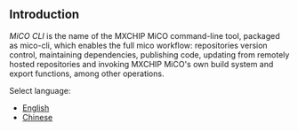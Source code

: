 ## Introduction

*MiCO CLI* is the name of the MXCHIP MiCO command-line tool, packaged as mico-cli, which enables the full mico workflow: repositories version control, maintaining dependencies, publishing code, updating from remotely hosted repositories and invoking MXCHIP MiCO's own build system and export functions, among other operations.

Select language:
* [English](doc/english/README.md)
* [Chinese](doc/chinese/README.md)

